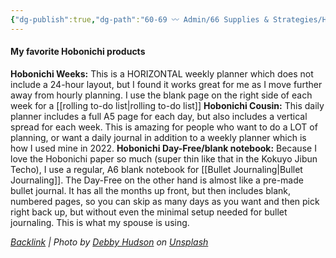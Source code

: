```yaml
---
{"dg-publish":true,"dg-path":"60-69 〰️ Admin/66 Supplies & Strategies/Hobonichi.md","permalink":"/60-69-admin/66-supplies-and-strategies/hobonichi/","title":"Hobonichi Techo","noteIcon":"","created":"2023-07-24T21:25:56","updated":"2023-07-27T21:19:09.535-04:00"}
---
```




#### My favorite Hobonichi products
 **Hobonichi Weeks:** This is a HORIZONTAL weekly planner which does not include a 24-hour layout, but I found it works great for me as I move further away from hourly planning. I use the blank page on the right side of each week for a [[rolling to-do list\|rolling to-do list]]
 **Hobonichi Cousin:** This daily planner includes a full A5 page for each day, but also includes a vertical spread for each week. This is amazing for people who want to do a LOT of planning, or want a daily journal in addition to a weekly planner which is how I used mine in 2022.
 **Hobonichi Day-Free/blank notebook:** Because I love the Hobonichi paper so much (super thin like that in the Kokuyo Jibun Techo), I use a regular, A6 blank notebook for [[Bullet Journaling\|Bullet Journaling]]. The Day-Free on the other hand is almost like a pre-made bullet journal. It has all the months up front, but then includes blank, numbered pages, so you can skip as many days as you want and then pick right back up, but without even the minimal setup needed for bullet journaling. This is what my spouse is using. 





*[Backlink](https://unsplash.com/photos/FO4gzqI2t84) | Photo by [Debby Hudson](https://unsplash.com/@hudsoncrafted?utm_source=Obsidian%20Image%20Inserter%20Plugin&utm_medium=referral) on [Unsplash](https://unsplash.com/?utm_source=Obsidian%20Image%20Inserter%20Plugin&utm_medium=referral)*
